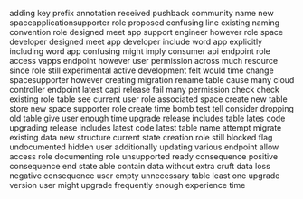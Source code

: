 adding key prefix annotation received pushback community name new spaceapplicationsupporter role proposed confusing line existing naming convention role designed meet app support engineer however role space developer designed meet app developer include word app explicitly including word app confusing might imply consumer api endpoint role access vapps endpoint however user permission across much resource since role still experimental active development felt would time change spacesupporter however creating migration rename table cause many cloud controller endpoint latest capi release fail many permission check check existing role table see current user role associated space create new table store new space supporter role create time bomb test tell consider dropping old table give user enough time upgrade release includes table lates code upgrading release includes latest code latest table name attempt migrate existing data new structure current state creation role still blocked flag undocumented hidden user additionally updating various endpoint allow access role documenting role unsupported ready consequence positive consequence end state able contain data without extra cruft data loss negative consequence user empty unnecessary table least one upgrade version user might upgrade frequently enough experience time